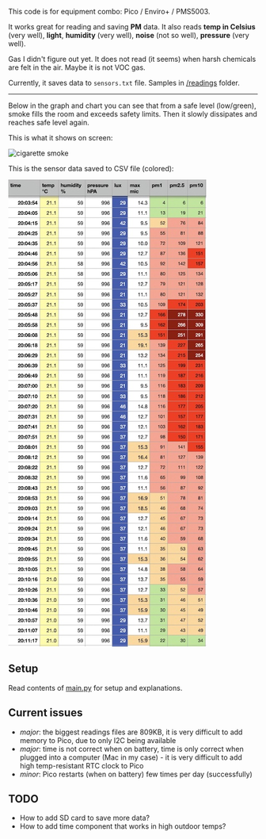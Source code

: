 This code is for equipment combo: Pico / Enviro+ / PMS5003. 

It works great for reading and saving **PM** data. It also reads **temp 
in Celsius** (very well), **light**, **humidity** (very well), **noise** 
(not so well), **pressure** (very well). 

Gas I didn't figure out yet. It does not read (it seems) when harsh 
chemicals are felt in the air. Maybe it is not VOC gas. 

Currently, it saves data to `sensors.txt` file. Samples in 
[/readings](./readings) folder. 

----

Below in the graph and chart you can see that from a safe level (low/green), smoke fills the room and exceeds safety limits. Then it slowly dissipates and reaches safe level again.

This is what it shows on screen: 

![cigarette smoke](./doc/cigarette%20smoke.jpeg)

This is the sensor data saved to CSV file (colored): 

![cigarette smoke data](./doc/quick%20smoke.jpg)



Setup
-----
Read contents of [main.py](./main.py) for setup and explanations. 


Current issues
--------------

- *major*: the biggest readings files are 809KB, it is very difficult to add memory to Pico, due to only I2C being available 
- *major*: time is not correct when on battery, time is only correct 
  when plugged into a computer (Mac in my case) - it is very difficult to add high temp-resistant RTC clock to Pico 
- *minor*: Pico restarts (when on battery) few times per day (successfully) 


TODO
----

- How to add SD card to save more data? 
- How to add time component that works in high outdoor temps? 
